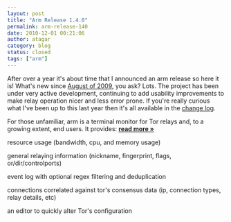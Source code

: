 ```yaml
---
layout: post
title: "Arm Release 1.4.0"
permalink: arm-release-140
date: 2010-12-01 00:21:06
author: atagar
category: blog
status: closed
tags: ["arm"]
---
```


After over a year it's about time that I announced an arm release so here it is! What's new since [August of 2009](http://archives.seul.org/or/talk/Aug-2009/msg00040.html), you ask? Lots. The project has been under very active development, continuing to add usability improvements to make relay operation nicer and less error prone. If you're really curious what I've been up to this last year then it's all available in the [change log](http://www.atagar.com/arm/log.php).

For those unfamiliar, arm is a terminal monitor for Tor relays and, to a growing extent, end users. It provides: [**read more »**](https://blog.torproject.org/blog/arm-release-140)

resource usage (bandwidth, cpu, and memory usage)

general relaying information (nickname, fingerprint, flags, or/dir/controlports)

event log with optional regex filtering and deduplication

connections correlated against tor's consensus data (ip, connection types, relay details, etc)

an editor to quickly alter Tor's configuration
